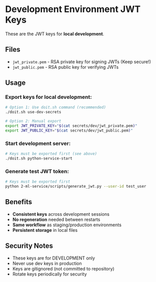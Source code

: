 # Development Environment JWT Keys

These are the JWT keys for **local development**.

## Files
- `jwt_private.pem` - RSA private key for signing JWTs (Keep secure!)
- `jwt_public.pem` - RSA public key for verifying JWTs

## Usage

### Export keys for local development:
```bash
# Option 1: Use doit.sh command (recommended)
./doit.sh use-dev-secrets

# Option 2: Manual export
export JWT_PRIVATE_KEY="$(cat secrets/dev/jwt_private.pem)"
export JWT_PUBLIC_KEY="$(cat secrets/dev/jwt_public.pem)"
```

### Start development server:
```bash
# Keys must be exported first (see above)
./doit.sh python-service-start
```

### Generate test JWT token:
```bash
# Keys must be exported first
python 2-ml-service/scripts/generate_jwt.py --user-id test_user
```

## Benefits
- **Consistent keys** across development sessions
- **No regeneration** needed between restarts
- **Same workflow** as staging/production environments
- **Persistent storage** in local files

## Security Notes
- These keys are for DEVELOPMENT only
- Never use dev keys in production
- Keys are gitignored (not committed to repository)
- Rotate keys periodically for security